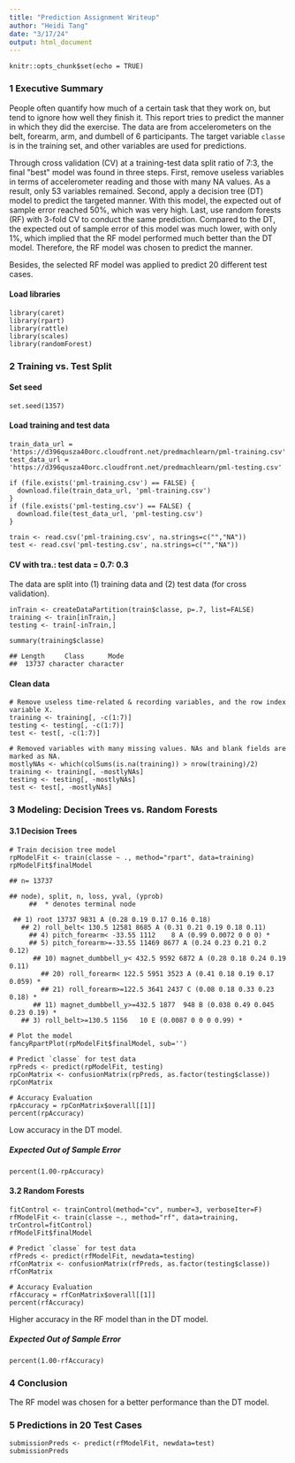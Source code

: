 ```yaml
---
title: "Prediction Assignment Writeup"
author: "Heidi Tang"
date: "3/17/24"
output: html_document
---
```


```{r setup, include=FALSE}
knitr::opts_chunk$set(echo = TRUE)
```

### 1 Executive Summary

People often quantify how much of a certain task that they work on, but tend to ignore how well they finish it. This report tries to predict the manner in which they did the exercise. The data are from accelerometers on the belt, forearm, arm, and dumbell of 6 participants. The target variable `classe` is in the training set, and other variables are used for predictions.

Through cross validation (CV) at a training-test data split ratio of 7:3, the final "best" model was found in three steps. First, remove useless variables in terms of accelerometer reading and those with many NA values. As a result, only 53 variables remained. Second, apply a decision tree (DT) model to predict the targeted manner. With this model, the expected out of sample error reached 50%, which was very high. Last, use random forests (RF) with 3-fold CV to conduct the same prediction. Compared to the DT, the expected out of sample error of this model was much lower, with only 1%, which implied that the RF model performed much better than the DT model. Therefore, the RF model was chosen to predict the manner. 

Besides, the selected RF model was applied to predict 20 different test cases.

#### Load libraries
```{r results="hide", warning=FALSE, error=FALSE, message=FALSE}
library(caret)
library(rpart)
library(rattle)
library(scales)
library(randomForest)
```

### 2 Training vs. Test Split

#### Set seed
```{r results="hide", warning=FALSE, error=FALSE, message=FALSE}
set.seed(1357)
```

#### Load training and test data
```{r}
train_data_url = 'https://d396qusza40orc.cloudfront.net/predmachlearn/pml-training.csv'
test_data_url = 'https://d396qusza40orc.cloudfront.net/predmachlearn/pml-testing.csv'

if (file.exists('pml-training.csv') == FALSE) {
  download.file(train_data_url, 'pml-training.csv')
}
if (file.exists('pml-testing.csv') == FALSE) {
  download.file(test_data_url, 'pml-testing.csv')
}

train <- read.csv('pml-training.csv', na.strings=c("","NA"))
test <- read.csv('pml-testing.csv', na.strings=c("","NA"))
```

#### CV with tra.: test data = 0.7: 0.3
The data are split into (1) training data and (2) test data (for cross validation).
```{r}
inTrain <- createDataPartition(train$classe, p=.7, list=FALSE)
training <- train[inTrain,]
testing <- train[-inTrain,]

summary(training$classe)
```
    ## Length     Class      Mode 
    ##  13737 character character 
    
#### Clean data
```{r}
# Remove useless time-related & recording variables, and the row index variable X.
training <- training[, -c(1:7)]
testing <- testing[, -c(1:7)]
test <- test[, -c(1:7)]
```

```{r}
# Removed variables with many missing values. NAs and blank fields are marked as NA.
mostlyNAs <- which(colSums(is.na(training)) > nrow(training)/2)
training <- training[, -mostlyNAs]
testing <- testing[, -mostlyNAs]
test <- test[, -mostlyNAs]
```

### 3 Modeling: Decision Trees vs. Random Forests

#### 3.1 Decision Trees
```{r}
# Train decision tree model
rpModelFit <- train(classe ~ ., method="rpart", data=training)
rpModelFit$finalModel
```
    ## n= 13737 

    ## node), split, n, loss, yval, (yprob)
         ##  * denotes terminal node

     ## 1) root 13737 9831 A (0.28 0.19 0.17 0.16 0.18)  
       ## 2) roll_belt< 130.5 12581 8685 A (0.31 0.21 0.19 0.18 0.11)  
         ## 4) pitch_forearm< -33.55 1112    8 A (0.99 0.0072 0 0 0) *
         ## 5) pitch_forearm>=-33.55 11469 8677 A (0.24 0.23 0.21 0.2 0.12)  
          ## 10) magnet_dumbbell_y< 432.5 9592 6872 A (0.28 0.18 0.24 0.19 0.11)  
            ## 20) roll_forearm< 122.5 5951 3523 A (0.41 0.18 0.19 0.17 0.059) *
            ## 21) roll_forearm>=122.5 3641 2437 C (0.08 0.18 0.33 0.23 0.18) *
          ## 11) magnet_dumbbell_y>=432.5 1877  948 B (0.038 0.49 0.045 0.23 0.19) *
       ## 3) roll_belt>=130.5 1156   10 E (0.0087 0 0 0 0.99) *

```{r}
# Plot the model
fancyRpartPlot(rpModelFit$finalModel, sub='')
```

```{r}
# Predict `classe` for test data
rpPreds <- predict(rpModelFit, testing)
rpConMatrix <- confusionMatrix(rpPreds, as.factor(testing$classe))
rpConMatrix
```

```{r}
# Accuracy Evaluation
rpAccuracy = rpConMatrix$overall[[1]]
percent(rpAccuracy)
```
Low accuracy in the DT model.

##### Expected Out of Sample Error
```{r}
percent(1.00-rpAccuracy)
```

#### 3.2 Random Forests
```{r}
fitControl <- trainControl(method="cv", number=3, verboseIter=F)
rfModelFit <- train(classe ~., method="rf", data=training, trControl=fitControl)
rfModelFit$finalModel
```

```{r}
# Predict `classe` for test data
rfPreds <- predict(rfModelFit, newdata=testing)
rfConMatrix <- confusionMatrix(rfPreds, as.factor(testing$classe))
rfConMatrix
```

```{r}
# Accuracy Evaluation
rfAccuracy = rfConMatrix$overall[[1]]
percent(rfAccuracy)
```
Higher accuracy in the RF model than in the DT model.

##### Expected Out of Sample Error
```{r}
percent(1.00-rfAccuracy)
```

### 4 Conclusion
The RF model was chosen for a better performance than the DT model.

### 5 Predictions in 20 Test Cases
```{r}
submissionPreds <- predict(rfModelFit, newdata=test)
submissionPreds
```

